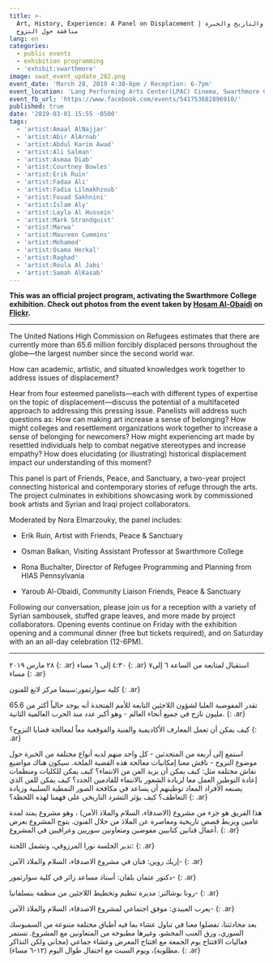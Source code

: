 ```yaml
---
title: >-
  Art, History, Experience: A Panel on Displacement | الفن والتاريخ والخبرة:
  مناقشة حول النزوح
lang: en
categories:
  - public events
  - exhibition programming
  - 'exhibit:swarthmore'
image: swat_event_update_282.png
event_date: 'March 28, 2019 4:30-6pm / Reception: 6-7pm'
event_location: 'Lang Performing Arts Center(LPAC) Cinema, Swarthmore College'
event_fb_url: 'https://www.facebook.com/events/541753682896910/'
published: true
date: '2019-03-01 15:55 -0500'
tags:
  - 'artist:Amaal AlNajjar'
  - 'artist:Abir AlArnab'
  - 'artist:Abdul Karim Awad'
  - 'artist:Ali Salman'
  - 'artist:Asmaa Diab'
  - 'artist:Courtney Bowles'
  - 'artist:Erik Ruin'
  - 'artist:Fadaa Ali'
  - 'artist:Fadia Lilmakhzoub'
  - 'artist:Fouad Sakhnini'
  - 'artist:Islam Aly'
  - 'artist:Layla Al Hussein'
  - 'artist:Mark Strandquist'
  - 'artist:Marwa'
  - 'artist:Maureen Cummins'
  - 'artist:Mohamed'
  - 'artist:Osama Herkal'
  - 'artist:Raghad'
  - 'artist:Roula Al Jabi'
  - 'artist:Samah AlKasab'
---
```

**This was an official project program, activating the Swarthmore College exhibition. Check out photos from the event taken by [Hosam Al-Obaidi](https://www.facebook.com/Say-Cheese-106758220748744/) on [Flickr](https://www.flickr.com/gp/154354320@N05/65vj15).**

<hr/>

The United Nations High Commission on Refugees estimates that there are currently more than 65.6 million forcibly displaced persons throughout the globe—the largest number since the second world war. 


How can academic, artistic, and situated knowledges work together to address issues of displacement?


Hear from four esteemed panelists—each with different types of expertise on the topic of displacement—discuss the potential of a multifaceted approach to addressing this pressing issue. Panelists will address such questions as: How can making art increase a sense of belonging? How might colleges and resettlement organizations work together to increase a sense of belonging for newcomers? How might experiencing art made by resettled individuals help to combat negative stereotypes and increase empathy? How does elucidating (or illustrating) historical displacement impact our understanding of this moment?


This panel is part of Friends, Peace, and Sanctuary, a two-year project connecting historical and contemporary stories of refuge through the arts. The project culminates in exhibitions showcasing work by commissioned book artists and Syrian and Iraqi project collaborators. 


Moderated by Nora Elmarzouky, the panel includes: 


- Erik Ruin, Artist with Friends, Peace & Sanctuary

- Osman Balkan, Visiting Assistant Professor at Swarthmore College

- Rona Buchalter, Director of Refugee Programming and Planning from HIAS Pennsylvania

- Yaroub Al-Obaidi, Community Liaison Friends, Peace & Sanctuary 


Following our conversation, please join us for a reception with a variety of Syrian sambousek, stuffed grape leaves, and more made by project collaborators. Opening events continue on Friday with the exhibition opening and a communal dinner (free but tickets required), and on Saturday with an an all-day celebration (12-6PM). 




<hr/>


٢٨ مارس ٢٠١٩ 
{: .ar}
٤:٣٠ إلى ٦ مساء
{: .ar}
استقبال لمتابعة من الساعة ٦ إلى٧ مساء
{: .ar}

كلية سوارثمور:سينما مركز لانغ للفنون 
{: .ar}

تقدر المفوضية العليا لشؤون اللاجئين التابعة للأمم المتحدة أنه يوجد حالياً أكثر من 65.6 مليون نازح في جميع أنحاء العالم - وهو أكبر عدد منذ الحرب العالمية الثانية.
{: .ar}

كيف يمكن أن تعمل المعارف الأكاديمية والفنية والموقعية معاً لمعالجة قضايا النزوح؟
{: .ar}

استمع إلى أربعة من المتحدثين - كل واحد منهم لديه أنواع مختلفة من الخبرة حول موضوع النزوح - ناقش معنا إمكانيات معالجة هذه القضية الملحة. سيكون هناك مواضيع نقاش مختلفة مثل: كيف يمكن أن يزيد الفن من الانتماء؟ كيف يمكن للكليات ومنظمات إعادة التوطين العمل معا لزيادة الشعور بالانتماء للقادمين الجدد؟ كيف يمكن للفن الذي يصنعه الأفراد المعاد توطينهم أن يساعد في مكافحة الصور النمطية السلبية وزيادة التعاطف؟ كيف يؤثر التشرد التاريخي على فهمنا لهذه اللحظة؟
{: .ar}

هذا الفريق هو جزء من مشروع (الاصدقاء، السلام والملاذ الآمن) ، وهو مشروع يمتد لمدة عامين ويربط قصص تاريخية ومعاصرة عن الملاذ من خلال الفنون. يتوج المشروع بعرض أعمال فنانين كتابيين مفوضين ومتعاونين سوريين وعراقيين في المشروع.
{: .ar}

تدير الجلسة نورا المرزوقي، وتشمل اللجنة:
{: .ar}

إريك روين: فنان في مشروع الاصدقاء، السلام والملاذ الآمن-
{: .ar}

دكتور عثمان بلقان: أستاذ مساعد زائر في كلية سوارثمور-
{: .ar}

رونا بوشالتر: مديرة تنظيم وتخطيط اللاجئين من منظمة بنسلفانيا-
{: .ar}

يعرب العبيدي: موفق اجتماعي لمشروع الاصدقاء، السلام والملاذ الآمن-
{: .ar}

بعد محادثتنا، تفضلوا معنا في تناول عشاء بما فيه أطباق مختلفة متنوعة من السمبوسك السوري، ورق العنب المحشو، وغيرها مطبوخة من المتعاونين مع المشروع. تستمر فعاليات الافتتاح يوم الجمعة مع افتتاح المعرض وعشاء جماعي (مجاني ولكن التذاكر مطلوبة)، ويوم السبت مع احتفال طوال اليوم (١٢-٦ مساء).
{: .ar}
